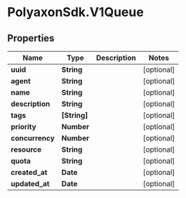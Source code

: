 # PolyaxonSdk.V1Queue

## Properties

Name | Type | Description | Notes
------------ | ------------- | ------------- | -------------
**uuid** | **String** |  | [optional] 
**agent** | **String** |  | [optional] 
**name** | **String** |  | [optional] 
**description** | **String** |  | [optional] 
**tags** | **[String]** |  | [optional] 
**priority** | **Number** |  | [optional] 
**concurrency** | **Number** |  | [optional] 
**resource** | **String** |  | [optional] 
**quota** | **String** |  | [optional] 
**created_at** | **Date** |  | [optional] 
**updated_at** | **Date** |  | [optional] 


